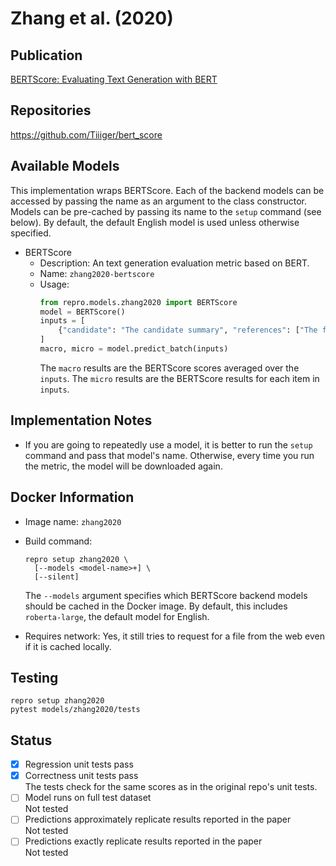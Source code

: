 # Zhang et al. (2020)

## Publication
[BERTScore: Evaluating Text Generation with BERT](https://arxiv.org/abs/1904.09675)

## Repositories
https://github.com/Tiiiger/bert_score

## Available Models
This implementation wraps BERTScore.
Each of the backend models can be accessed by passing the name as an argument to the class constructor.
Models can be pre-cached by passing its name to the `setup` command (see below).
By default, the default English model is used unless otherwise specified.

- BERTScore
  - Description: An text generation evaluation metric based on BERT.
  - Name: `zhang2020-bertscore`
  - Usage:
    ```python
    from repro.models.zhang2020 import BERTScore
    model = BERTScore()
    inputs = [
        {"candidate": "The candidate summary", "references": ["The first reference", "The second"]}
    ]
    macro, micro = model.predict_batch(inputs)
    ```
    The `macro` results are the BERTScore scores averaged over the `inputs`.
    The `micro` results are the BERTScore results for each item in `inputs`.
    
## Implementation Notes
- If you are going to repeatedly use a model, it is better to run the `setup` command and pass that model's name.
Otherwise, every time you run the metric, the model will be downloaded again.
    
## Docker Information
- Image name: `zhang2020`
- Build command:
  ```shell script
  repro setup zhang2020 \
    [--models <model-name>+] \
    [--silent]
  ```
  The `--models` argument specifies which BERTScore backend models should be cached in the Docker image.
  By default, this includes `roberta-large`, the default model for English. 
  
- Requires network: Yes, it still tries to request for a file from the web even if it is cached locally.
  
## Testing
```shell script
repro setup zhang2020
pytest models/zhang2020/tests
```

## Status
- [x] Regression unit tests pass  
- [x] Correctness unit tests pass  
The tests check for the same scores as in the original repo's unit tests.
- [ ] Model runs on full test dataset  
Not tested
- [ ] Predictions approximately replicate results reported in the paper  
Not tested
- [ ] Predictions exactly replicate results reported in the paper  
Not tested